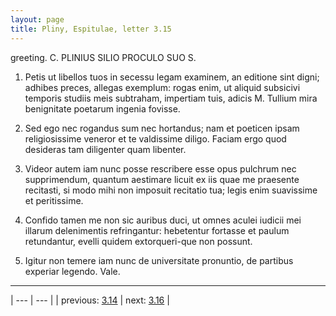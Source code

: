 ```yaml
---
layout: page
title: Pliny, Espitulae, letter 3.15
---
```


greeting. C. PLINIUS SILIO PROCULO SUO S.



1. Petis ut libellos tuos in secessu legam examinem, an editione sint digni; adhibes preces, allegas exemplum: rogas enim, ut aliquid subsicivi temporis studiis meis subtraham, impertiam tuis, adicis M. Tullium mira benignitate poetarum ingenia fovisse.



2. Sed ego nec rogandus sum nec hortandus; nam et poeticen ipsam religiosissime veneror et te valdissime diligo. Faciam ergo quod desideras tam diligenter quam libenter.



3. Videor autem iam nunc posse rescribere esse opus pulchrum nec supprimendum, quantum aestimare licuit ex iis quae me praesente recitasti, si modo mihi non imposuit recitatio tua; legis enim suavissime et peritissime.



4. Confido tamen me non sic auribus duci, ut omnes aculei iudicii mei illarum delenimentis refringantur: hebetentur fortasse et paulum retundantur, evelli quidem extorqueri-que non possunt.



5. Igitur non temere iam nunc de universitate pronuntio, de partibus experiar legendo. Vale.



---

| --- | --- |
| previous: [3.14](../3.14/) | next: [3.16](../3.16/) |